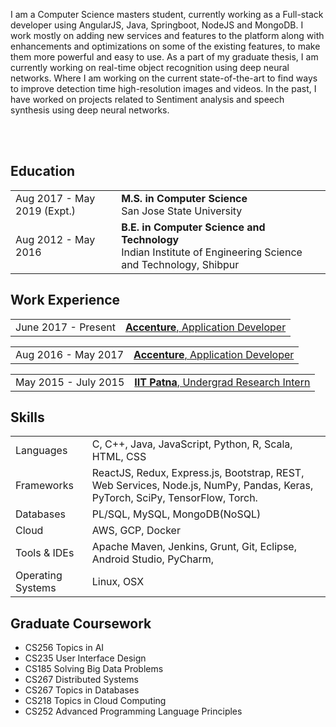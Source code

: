 I am a Computer Science masters student, currently working as a Full-stack developer using AngularJS, Java, Springboot, NodeJS and MongoDB. I work mostly on adding new services and features to the platform along with enhancements and optimizations on some of the existing features, to make them more powerful and easy to use. 
As a part of my graduate thesis, I am currently working on real-time object recognition using deep neural networks. Where I am working on the current state-of-the-art to find ways to improve detection time high-resolution images and videos.
In the past, I have worked on projects related to Sentiment analysis and speech synthesis using deep neural networks.

<br><br>

## <i class="fa fa-chevron-right"></i> Education

<table class="table table-hover">
  <tr>
    <td class="col-md-3">Aug 2017 - May 2019 (Expt.)</td>
    <td>
        <strong>M.S. in Computer Science</strong>
        <br>
      San Jose State University
    </td>
  </tr>
  <tr>
    <td class="col-md-3">Aug 2012 - May 2016</td>
    <td>
        <strong>B.E. in Computer Science and Technology</strong>
        <br>
      Indian Institute of Engineering Science and Technology, Shibpur
    </td>
  </tr>
</table>


## <i class="fa fa-chevron-right"></i> Work Experience

<table class="table table-hover">
  <tr>
    <td class='col-md-3'>June 2017 - Present</td> 
    <td><a href='javascript: none' onclick='$("#accenture_info").toggle()'><strong> Accenture</strong>, Application Developer</a> </td>
   </tr>
</table>

<div id="accenture_info" style="text-align: justify; display: none" markdown="1">
<ul>
<li>Developed REST endpoints for several new features in the platforms latest release, making a range of useful features available
to the customers </li>
<li>Migrated the Solr dependencies to Postgres to improve application availability and maintainability, reducing memory usage by
almost 20%</li>
<li>Optimized the VM provisioning by integrating Redis in-memory caching, substantially speeding up the data intensive operations</li>
<li>Integrated machine learning based VM recommendation engine to the platform, makes VM configuration recommendations
based on user requirements, reducing the usage cost</li>
</ul>
<strong><i>
  Technologies:  Java, Springboot, Gradle, JavaScript, Angular JS, Python, PostgreSQL, RESTFul web services
</i></strong><br>
</div>

<table class="table table-hover">
  <tr>
    <td class='col-md-3'>Aug 2016 - May 2017</td> 
    <td><a href='javascript: none' onclick='$("#accenture_info").toggle()'><strong> Accenture</strong>, Application Developer</a> </td>
   </tr>
</table>

<div id="accenture_info" style="text-align: justify; display: none" markdown="1">
<ul>
<li>Enhanced and maintained web-application suites using various technologies including backend modifications and other fixes. </li>
<li>Designed scripts for automated reporting of product data using Python and Shell scripting, drastically reduced the time needed for generating reports previously completed manually.</li>
<li>Contributed to the development of Accenture Automatic Ticket Resolver, aimed at reducing the average issue resolution time to 2 hours</li>
<li>Mentored new team members in JavaScript and Java technologies. </li>
</ul>
<strong><i>
  Technologies:  Java, JavaScript, Angular JS, JQuery, Shell Scripting, Python, Maven, PL/SQL, RESTFul web services
</i></strong><br>
</div>




<table class="table table-hover">
 <tr>
    <td class='col-md-3'>May 2015 - July 2015</td> 
    <td><a href='javascript: none' onclick='$("#iitp_info").toggle()'><strong> IIT Patna</strong>, Undergrad Research Intern</a> </td>
</tr>
</table>

<div id="iitp_info" style="text-align: justify; display: none" markdown="1">
<ul>
<li>Created an aspect-based sentiment classifier for online user reviews. More fine-grained sentiment analysis, giving the review for each aspect in a review. </li>
<li>Trained models for automatic extraction and classification of aspect terms and sentiments using Conditional Random Field (CRF) and Support Vector Machines (SVM).</li>
<li>Performed experiments on the benchmark dataset SemEval 2014 to measure extraction and classification accuracy of the model. </li>
</ul>
<strong><i>
  Technologies: Java, Shell Scripting, Python, Machine Learning, Support Vector Machines.
</i></strong><br>
</div>


## <i class="fa fa-chevron-right"></i> Skills
<table class="table table-hover">
<tr>
  <td class='col-md-2'>Languages</td>
  <td markdown="1">
C, C++, Java, JavaScript, Python, R, Scala, HTML, CSS
  </td>
</tr>
<tr>
  <td class='col-md-2'>Frameworks</td>
  <td markdown="1">
   ReactJS, Redux, Express.js, Bootstrap, REST, Web Services, Node.js, NumPy, Pandas, Keras, PyTorch, SciPy, TensorFlow, Torch.
  </td>
</tr>
<tr>
  <td class='col-md-2'>Databases</td>
  <td markdown="1">
   PL/SQL, MySQL, MongoDB(NoSQL)
  </td>
</tr>
<tr>
  <td class='col-md-2'>Cloud</td>
  <td markdown="1">
   AWS, GCP, Docker
  </td>
</tr>
<tr>
  <td class='col-md-2'>Tools & IDEs</td>
  <td markdown="1">
   Apache Maven, Jenkins, Grunt, Git, Eclipse, Android Studio, PyCharm, 
  </td>
</tr>

<tr>
  <td class='col-md-2'>Operating Systems</td>
  <td markdown="1">
Linux, OSX
  </td>
</tr>
</table>

## <i class="fa fa-chevron-right"></i> Graduate Coursework

  + CS256 Topics in AI
  + CS235 User Interface Design
  + CS185 Solving Big Data Problems
  + CS267 Distributed Systems
  + CS267 Topics in Databases
  + CS218 Topics in Cloud Computing
  + CS252 Advanced Programming Language Principles
